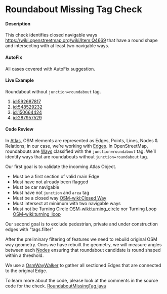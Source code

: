 # Roundabout Missing Tag Check

#### Description
This check identifies closed navigable ways https://wiki.openstreetmap.org/wiki/Item:Q4669 
that have a round shape and intersecting with at least two navigable ways.    

#### AutoFix
All cases covered with AutoFix suggestion.  

#### Live Example
Roundabout without `junction=roundabout` tag.
1) [id:592687817](https://www.openstreetmap.org/way/592687817) 
2) [id:548529232](https://www.openstreetmap.org/way/548529232)
3) [id:150664424](https://www.openstreetmap.org/way/150664424)
4) [id:287957529](https://www.openstreetmap.org/way/287957529)

#### Code Review
In [Atlas](https://github.com/osmlab/atlas), OSM elements are represented as Edges, Points, Lines, 
Nodes & Relations; in our case, we’re working with [Edges](https://github.com/osmlab/atlas/blob/dev/src/main/java/org/openstreetmap/atlas/geography/atlas/items/Edge.java).
In OpenStreetMap, roundabouts are [Ways](https://wiki.openstreetmap.org/wiki/Way) classified with
the `junction=roundabout` tag. We’ll identify ways that are roundabouts without `junction=roundabout` tag.

Our first goal is to validate the incoming Atlas Object.
* Must be a first section of valid main Edge
* Must have not already been flagged
* Must be car navigable
* Must have not `junction` and `area` tag
* Must be a closed way [OSM-wiki:Closed Way](https://wiki.openstreetmap.org/wiki/Item:Q4669)
* Must intersect at minimum with two navigable ways
* Must not be Turning Circle [OSM-wiki:turning_circle](https://wiki.openstreetmap.org/wiki/Tag:highway%3Dturning_circle) nor Turning Loop [OSM-wiki:turning_loop](https://wiki.openstreetmap.org/wiki/Tag:highway%3Dturning_loop)   

Our second goal is to exclude pedestrian, private and under construction edges with "tags.filter" 

After the preliminary filtering of features we need to rebuild original OSM way geometry.
Ones we have rebuilt the geometry, we will measure angles between each [Nodes](https://wiki.openstreetmap.org/wiki/Node)
ensuring that roundabout candidate is round shaped within a threshold.   

We use a
[OsmWayWalker](https://github.com/osmlab/atlas/blob/dev/src/main/java/org/openstreetmap/atlas/geography/atlas/walker/OsmWayWalker.java)
to gather all sectioned Edges that are connected to the original Edge. 


To learn more about the code, please look at the comments in the source code for the check.
[RoundaboutMissingTag.java](../../src/main/java/org/openstreetmap/atlas/checks/validation/linear/edges/RoundaboutMissingTagCheck.java)